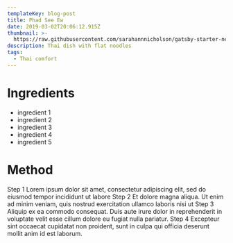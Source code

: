 ```yaml
---
templateKey: blog-post
title: Phad See Ew
date: 2019-03-02T20:06:12.915Z
thumbnail: >-
  https://raw.githubusercontent.com/sarahannnicholson/gatsby-starter-netlify-cms/master/static/img/phad_see_ew.jpg
description: Thai dish with flat noodles
tags:
  - Thai comfort
---
```

# Ingredients

* ingredient 1
* ingredient 2
* ingredient 3
* ingredient 4
* ingredient 5

# Method

Step 1
Lorem ipsum dolor sit amet, consectetur adipiscing elit, sed do eiusmod tempor incididunt ut labore 
Step 2
Et dolore magna aliqua. Ut enim ad minim veniam, quis nostrud exercitation ullamco laboris nisi ut 
Step 3
Aliquip ex ea commodo consequat. Duis aute irure dolor in reprehenderit in voluptate velit esse cillum dolore eu fugiat nulla pariatur. 
Step 4
Excepteur sint occaecat cupidatat non proident, sunt in culpa qui officia deserunt mollit anim id est laborum.
